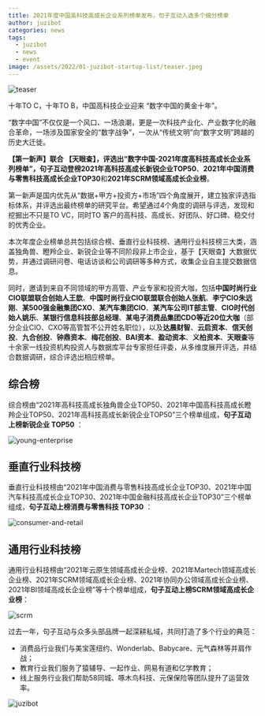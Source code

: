 ```yaml
---
title: 2021年度中国高科技高成长企业系列榜单发布，句子互动入选多个细分榜单
author: juzibot
categories: news
tags:
  - juzibot
  - news
  - event
image: /assets/2022/01-juzibot-startup-list/teaser.jpeg
---
```


![teaser](/assets/2022/01-juzibot-startup-list/teaser.jpeg)

十年TO C，十年TO B，中国高科技企业迎来 “数字中国的黄金十年”。  

“数字中国”不仅仅是一个风口、一场浪潮，更是一次科技产业化、产业数字化的融合革命，一场涉及国家安全的“数字战争”，一次从“传统文明”向“数字文明”跨越的历史大迁徙。  

**【第一新声】**联合 **【天眼查】**，评选出“数字中国-2021年度高科技高成长企业系列榜单”，句子互动登榜**2021年高科技高成长新锐企业TOP50**、**2021年中国消费与零售科技高成长企业TOP30**和**2021年SCRM领域高成长企业榜**。  

第一新声是国内优先从“数据+甲方+投资方+市场”四个角度展开，建立独家评选指标体系，并评选出最终榜单的研究平台。希望通过4个角度的调研与评选，发现和挖掘出不只是TO VC，同时TO 客户的高科技、高成长、好团队、好口碑、稳交付的优秀企业。  

本次年度企业榜单总共包括综合榜、垂直行业科技榜、通用行业科技榜三大类，涵盖独角兽、瞪羚企业、新锐企业等不同阶段非上市企业，基于【天眼查】大数据优势，并通过调研问卷、电话访谈和公司调研等多种方式，收集企业自主提交数据信息。  

同时，邀请到来自不同领域的甲方高管、产业专家和投资大咖，包括**中国时尚行业CIO联盟联合创始人王歆**、**中国时尚行业CIO联盟联合创始人张航**、**李宁CIO朱远刚**、**某500强金融集团CXO**、**某汽车集团CIO**、**某汽车公司IT部主管**、**CIO时代创始人姚乐**、**某银行信息科技部总经理**、**某电子消费品集团CDO等近20位大咖**（部分企业CIO、CXO等高管暂不公开姓名职位），以及**达晨财智**、**云启资本**、**信天创投**、**九合创投**、**钟鼎资本**、**梅花创投**、**BAI资本**、**盈动资本**、**义柏资本**、**天眼查**等十余家一线投资机构投资人与数据库平台专家担任评委，从多维度展开评选，并结合数据调研，综合评选出相应榜单。  

## 综合榜

综合榜由“2021年高科技高成长独角兽企业TOP50、2021年中国高科技高成长瞪羚企业TOP50、2021年高科技高成长新锐企业TOP50”三个榜单组成，**句子互动上榜新锐企业 TOP50** ：  

![young-enterprise](/assets/2022/01-juzibot-startup-list/young-enterprise.jpeg)

## 垂直行业科技榜

垂直行业科技榜由“2021年中国消费与零售科技高成长企业TOP30、2021年中国汽车科技高成长企业TOP30、2021年中国金融科技高成长企业TOP30”三个榜单组成，**句子互动上榜消费与零售科技 TOP30** ：  

![consumer-and-retail](/assets/2022/01-juzibot-startup-list/consumer-and-retail.jpeg)

## 通用行业科技榜

通用行业科技榜由“2021年云原生领域高成长企业榜、2021年Martech领域高成长企业榜、2021年SCRM领域高成长企业榜、2021年协同办公领域高成长企业榜、2021年BI领域高成长企业榜”等十个榜单组成，**句子互动上榜SCRM领域高成长企业榜**：  

![scrm](/assets/2022/01-juzibot-startup-list/scrm.jpeg)

过去一年，句子互动与众多头部品牌一起深耕私域，共同打造了多个行业的典范：

- 消费品行业我们与美宝莲纽约、Wonderlab、Babycare、元气森林等并肩作战；
- 教育行业我们服务了猿辅导、一起作业、网易有道和亿学教育；
- 线上服务行业我们帮助58同城、啄木鸟科技、元保保险等团队提升了运营效率。

![juzibot](/assets/2022/01-juzibot-startup-list/juzibot.jpeg)
